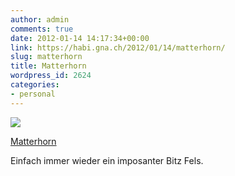 ```yaml
---
author: admin
comments: true
date: 2012-01-14 14:17:34+00:00
link: https://habi.gna.ch/2012/01/14/matterhorn/
slug: matterhorn
title: Matterhorn
wordpress_id: 2624
categories:
- personal
---
```


[![](https://static.flickr.com/7168/6694935307_58365205ac_m.jpg)](https://www.flickr.com/photos/habi/6694935307/)

[Matterhorn](https://www.flickr.com/photos/habi/6694935307/)

Einfach immer wieder ein imposanter Bitz Fels.